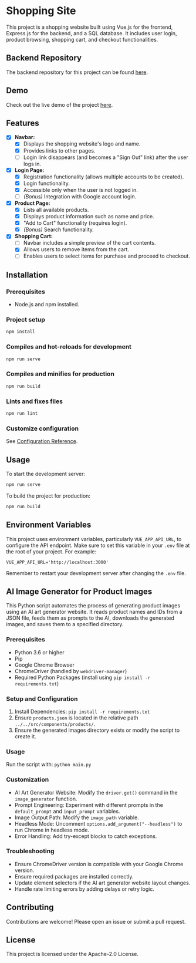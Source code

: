 # Shopping Site

This project is a shopping website built using Vue.js for the frontend, Express.js for the backend, and a SQL database. It includes user login, product browsing, shopping cart, and checkout functionalities.

## Backend Repository

The backend repository for this project can be found [here](https://github.com/wulukewu/shopping-site-api).

## Demo

Check out the live demo of the project [here](https://shopping-site.luke-ray.site).

## Features

- [x] **Navbar:**
    - [x] Displays the shopping website's logo and name.
    - [x] Provides links to other pages.
    - [ ] Login link disappears (and becomes a "Sign Out" link) after the user logs in.
- [x] **Login Page:**
    - [x] Registration functionality (allows multiple accounts to be created).
    - [x] Login functionality.
    - [x] Accessible only when the user is not logged in.
    - [ ] *(Bonus)* Integration with Google account login.
- [x] **Product Page:**
    - [x] Lists all available products.
    - [x] Displays product information such as name and price.
    - [x] "Add to Cart" functionality (requires login).
    - [x] *(Bonus)* Search functionality.
- [x] **Shopping Cart:**
    - [ ] Navbar includes a simple preview of the cart contents.
    - [x] Allows users to remove items from the cart.
    - [ ] Enables users to select items for purchase and proceed to checkout.

## Installation

### Prerequisites

- Node.js and npm installed.

### Project setup

```bash
npm install
```

### Compiles and hot-reloads for development

```bash
npm run serve
```

### Compiles and minifies for production

```bash
npm run build
```

### Lints and fixes files

```bash
npm run lint
```

### Customize configuration

See [Configuration Reference](https://cli.vuejs.org/config/).

## Usage

To start the development server:

```bash
npm run serve
```

To build the project for production:

```bash
npm run build
```

## Environment Variables

This project uses environment variables, particularly `VUE_APP_API_URL`, to configure the API endpoint.  Make sure to set this variable in your `.env` file at the root of your project.  For example:

```
VUE_APP_API_URL='http://localhost:3000'
```

Remember to restart your development server after changing the `.env` file.

## AI Image Generator for Product Images

This Python script automates the process of generating product images using an AI art generator website. It reads product names and IDs from a JSON file, feeds them as prompts to the AI, downloads the generated images, and saves them to a specified directory.

### Prerequisites

- Python 3.6 or higher
- Pip
- Google Chrome Browser
- ChromeDriver (handled by `webdriver-manager`)
- Required Python Packages (install using `pip install -r requirements.txt`)

### Setup and Configuration

1. Install Dependencies: `pip install -r requirements.txt`
2. Ensure `products.json` is located in the relative path `../../src/components/products/`.
3. Ensure the generated images directory exists or modify the script to create it.

### Usage

Run the script with: `python main.py`

### Customization

- AI Art Generator Website: Modify the `driver.get()` command in the `image_generator` function.
- Prompt Engineering: Experiment with different prompts in the `default_prompt` and `input_prompt` variables.
- Image Output Path: Modify the `image_path` variable.
- Headless Mode: Uncomment `options.add_argument("--headless")` to run Chrome in headless mode.
- Error Handling: Add try-except blocks to catch exceptions.

### Troubleshooting

- Ensure ChromeDriver version is compatible with your Google Chrome version.
- Ensure required packages are installed correctly.
- Update element selectors if the AI art generator website layout changes.
- Handle rate limiting errors by adding delays or retry logic.

## Contributing

Contributions are welcome! Please open an issue or submit a pull request.

## License

This project is licensed under the Apache-2.0 License.
